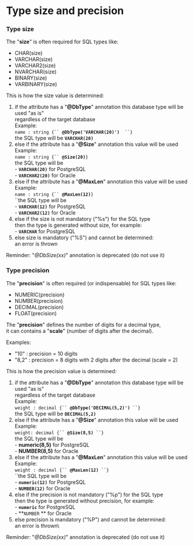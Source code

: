 # Type size and precision

### Type size

The "**size**" is often required for SQL types like:

* CHAR(size)
* VARCHAR(size)
* VARCHAR2(size)
* NVARCHAR(size)
* BINARY(size)
* VARBINARY(size)

This is how the size value is determined:

1. if the attribute has a "**@DbType**" annotation this database type will be used "as is"\
   regardless of the target database\
   Example:\
   &#x20;   `name : string {`` `**`@DbType('VARCHAR(20)')`**`  ``}`\
   the SQL type will be **`VARCHAR(20)`**
2. else  if the attribute has a "**@Size**" annotation this value will be used \
   Example: \
   &#x20;   `name : string {`` `**`@Size(20)`**`}`\
   the SQL type will be \
   &#x20; \- **`VARCHAR(20)`** for PostgreSQL \
   &#x20; \- **`VARCHAR2(20)`** for Oracle
3. else  if the attribute has a "**@MaxLen**" annotation this value will be used \
   Example:\
   &#x20;   `name : string {`` `**`@MaxLen(12)`**`}`\
   ``the SQL type will be \
   &#x20; \- **`VARCHAR(12)`**  for PostgreSQL \
   &#x20; \- **`VARCHAR2(12)`** for Oracle
4. else  if the size is not mandatory ("%s") for the SQL type\
   then the type is generated without size, for example:\
   &#x20; \- **`VARCHAR`**  for PostgreSQL&#x20;
5. else  size is mandatory ("%S") and cannot be determined:\
   an error is thrown

Reminder: "_@DbSize(xx)_" annotation is deprecated (do  not use it)



### Type precision&#x20;

The "**precision**" is often required (or indispensable) for SQL types like:

* NUMERIC(precision)&#x20;
* NUMBER(precision)&#x20;
* DECIMAL(precision)
* FLOAT(precision)

The "**precision**" defines the number of digits for a decimal type, \
it can contains a "**scale**" (number of digits after the decimal).

Examples:&#x20;

* "10"  :  precision = 10 digits
* "8,2"  :  precision = 8 digits with 2 digits after the decimal (scale = 2)

This is how the precision value is determined:

1. if the attribute has a "**@DbType**" annotation this database type will be used "as is"\
   regardless of the target database\
   Example:\
   &#x20;   `weight : decimal {`` `**`@DbType('DECIMAL(5,2)')`**` ``}`\
   the SQL type will be  **`DECIMAL(5,2)`**
2. else  if the attribute has a "**@Size**" annotation this value will be used \
   Example: \
   &#x20;   `weight: decimal {`` `**`@Size(8,5)`**` ``}`\
   the SQL type will be \
   &#x20; \- **numeric(8,5)**   for PostgreSQL \
   &#x20; \- **NUMBER(8,5)**   for Oracle
3. else  if the attribute has a "**@MaxLen**" annotation this value will be used \
   Example:\
   &#x20;   `weight : decimal {`` `**`@MaxLen(12)`**` ``}`\
   ``the SQL type will be \
   &#x20; \- **`numeric(12)`** for PostgreSQL \
   &#x20; \- **`NUMBER(12)`** for Oracle
4. else  if the precision is not mandatory ("%p") for the SQL type\
   then the type is generated without precision, for example:\
   &#x20; \- **`numeric`**  for PostgreSQL \
   &#x20; \- **`NUMBER`  ** for Oracle&#x20;
5. else  precision is mandatory ("%P") and cannot be determined:\
   an error is thrown\


Reminder: "_@DbSize(xx)_" annotation is deprecated (do  not use it)

